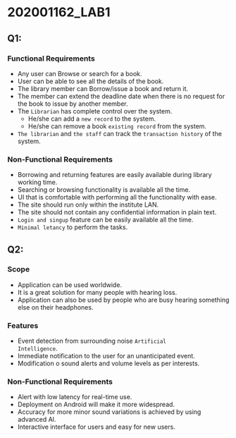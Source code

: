 # 202001162_LAB1
## Q1:

### Functional Requirements

- Any user can Browse or search for a book.
- User can be able to see all the details of the book.
- The library member can Borrow/issue a book and return it.
- The member can extend the deadline date when there is no request for the book to issue by another member.
- The <code>Librarian</code> has complete control over the system.
  - He/she can add a <code>new record</code> to the system.
  - He/she can remove a book <code>existing record</code> from the system.
- <code>The librarian</code> and <code>the staff</code> can track the <code>transaction history</code> of the system.

### Non-Functional Requirements

- Borrowing and returning features are easily available during library working time.
- Searching or browsing functionality is available all the time.
- UI that is comfortable with performing all the functionality with ease.
- The site should run only within the institute LAN.
- The site should not contain any confidential information in plain text.
- <code>Login and singup</code> feature can be easily available all the time.
- <code>Minimal letancy</code> to perform the tasks.

## Q2:

### Scope

- Application can be used worldwide.
- It is a great solution for many people with hearing loss.
- Application can also be used by people who are busy hearing something else on their headphones.

### Features
- Event detection from surrounding noise <code>Artificial Intelligence</code>.
- Immediate notification to the user for an unanticipated event.
- Modification o sound alerts and volume levels as per interests.

### Non-Functional Requirements

- Alert with low latency for real-time use.
- Deployment on Android will make it more widespread.
- Accuracy for more minor sound variations is achieved by using advanced AI.
- Interactive interface for users and easy for new users.
